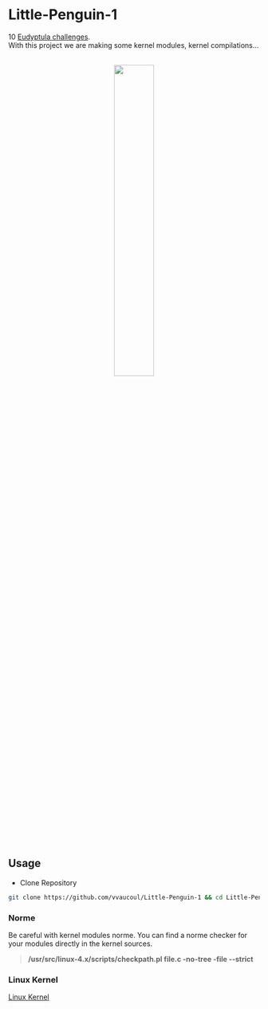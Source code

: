# Little-Penguin-1

10 <a href="http://eudyptula-challenge.org/">Eudyptula challenges</a>.<br>
With this project we are making some kernel modules, kernel compilations...<br><br>

<p align="center">
  <img src="https://user-images.githubusercontent.com/66129673/198827836-118a529f-74e9-4f0c-a66c-628287f96791.png" width="40%"/>
</p>

## Usage

- Clone Repository
```bash
git clone https://github.com/vvaucoul/Little-Penguin-1 && cd Little-Penguin-1
```

### Norme

Be careful with kernel modules norme. You can find a norme checker for your modules directly in the kernel sources.<br>
> **/usr/src/linux-4.x/scripts/checkpath.pl file.c -no-tree -file --strict**

### Linux Kernel

<a href="https://github.com/torvalds/linux">Linux Kernel</a>
